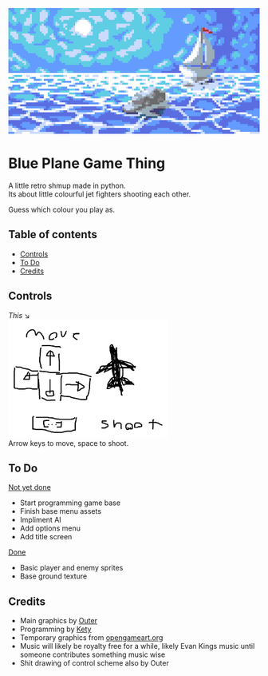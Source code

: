 ![Game logo title thing](placeholder-title.png)
# Blue Plane Game Thing
A little retro shmup made in python.  
Its about little colourful jet fighters shooting each other.  
  
Guess which colour you play as.

## Table of contents
- [Controls](#controls)
- [To Do](#todo)
- [Credits](#credits)  
  


## Controls <a name="controls"></a>
*This* ↘️  
![placeholder controls](placeholder-controls.png)  
Arrow keys to move, space to shoot.

## To Do <a name="todo"></a>
<u>Not yet done</u> 

- Start programming game base
- Finish base menu assets
- Impliment AI
- Add options menu
- Add title screen 
 
<u>Done</u>  

- Basic player and enemy sprites
- Base ground texture



## Credits <a name="credits"></a>
- Main graphics by [Outer](https://twitter.com/outertoaster)
- Programming by [Kety](https://twitter.com/ketyfolf)
- Temporary graphics from [opengameart.org](http://opengameart.org/)
- Music will likely be royalty free for a while, likely
 Evan Kings music until someone contributes something music wise
- Shit drawing of control scheme also by Outer